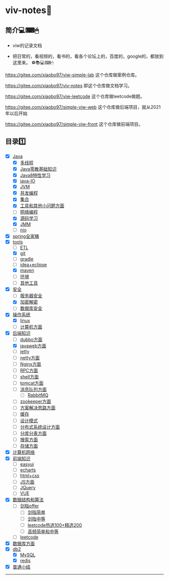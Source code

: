 #  viv-notes🍭

## 简介💻⌨🖱

- viw的记录文档

- 把日常的，看视频的，看书的，看各个论坛上的，百度的，google的，都放到这里来。 ⚽📚💻⌨🖱

https://gitee.com/xiaobo97/viw-simple-lab 这个仓库做案例仓库。

https://gitee.com/xiaobo97/viv-notes 即这个仓库做文档学习。

https://gitee.com/xiaobo97/viw-leetcode 这个仓库做leetcode做题。

https://gitee.com/xiaobo97/simple-viw-web 这个仓库做后端项目，就从2021年以后开始

https://gitee.com/xiaobo97/simple-viw-front 这个仓库做前端项目。

## 目录:one:

- [x] [Java](Java)
  - [x] [多线程](Java/多线程)
  - [x] [Java零散基础知识](Java/Java零散基础知识)
  - [x] [Java8特性学习](Java/Java8特性学习)
  - [x] [java-IO](Java/java-IO)
  - [x] [JVM](Java/JVM的学习)
  - [x] [并发编程](Java/并发编程)
  - [x] [集合](Java/集合)
  - [x] [工具和其他小问题方面](Java/日志&工具&小问题等)
  - [ ] [网络编程](Java/网络编程)
  - [x] [源码学习](Java/源码学习)
  - [x] [JMM](Java/JMM内存模型的学习)
  - [ ] [nio](Java/java-NIO)
- [x] [spring全家桶](spring全家桶)
- [x] [tools](tools)
  - [ ] [ETL](tools/ETL)
  - [x] [git](tools/Git)
  - [ ] [gradle](tools/gradle)
  - [ ] [idea+eclipse](tools/IDEA+Eclipse)
  - [x] [maven](tools/maven)
  - [ ] [环境](tools/环境)
  - [ ] [其他工具](tools/其他工具)
- [x] [安全](安全)
  - [ ] [服务器安全](安全/服务器安全)
  - [x] [加密解密](安全/加密解密)
  - [ ] [数据库安全](安全/数据库安全)
- [x] [操作系统](操作系统)
  - [x] [linux](操作系统/linux)
  - [ ] [计算机方面](操作系统/计算机方面)
- [x] [后端知识](后端知识)
  - [ ] [dubbo方面](后端知识/dubbo)
  - [x] [javaweb方面](后端知识/JavaWeb)
  - [ ] [jetty](后端知识/Jetty)
  - [ ] [netty方面](后端知识/Netty)
  - [ ] [Nginx方面](后端知识/Nginx)
  - [ ] [RPC方面](后端知识/RPC)
  - [ ] [shell方面](后端知识/shell编程)
  - [ ] [tomcat方面](后端知识/tomcat)
  - [ ] [消息队列方面](后端知识/消息队列)
    - [ ] [RabbitMQ](后端知识/消息队列/RabbitMQ)
  - [ ] [zookeeper方面](后端知识/zookeeper)
  - [ ] [方案解决思路方面](后端知识/方案解决思路)
  - [ ] [缓存](后端知识/缓存)
  - [ ] [设计模式](后端知识/设计模式)
  - [ ] [分布式系统设计方面](后端知识/分布式系统设计)
  - [ ] [分库分表方面](后端知识/数据库分库分表方面)
  - [ ] [搜索方面](后端知识/搜索引擎)
  - [ ] [存储方面](后端知识/文件存储)
- [x] [计算机网络](计算机网络)
- [x] [前端知识](前端知识)
  - [ ] [easyui](前端知识/EasyUI)
  - [ ] [echarts](前端知识/Echarts)
  - [ ] [html+css](前端知识/html+css)
  - [ ] [JS方面](前端知识/JavaScript基础和学习)
  - [ ] [JQuery](前端知识/JQuery)
  - [ ] [VUE](前端知识/VUE)
- [x] [数据结构和算法](数据结构和算法基础)
  - [ ] [剑指offer](数据结构和算法基础/剑指offer)
    - [ ] [剑指简单](数据结构和算法基础/剑指offer/简单.md)
    - [ ] [剑指中等](数据结构和算法基础/剑指offer/中等.md)
    - [ ] [leetcode热选100+精选200](数据结构和算法基础/剑指offer/leetcode热选100+精选200.md)
    - [ ] [高频简单和中等](数据结构和算法基础/剑指offer/高频简单和中等.md)
  - [ ] [leetcode](数据结构和算法基础/leetcode)
- [x] [数据库方面](数据库)
- [x] [db2](数据库/DB2)
  - [x] [MySQL](数据库/MySQL)
  - [x] [redis](数据库/redis)
- [x] [普通小结](沉默.svg)

---

